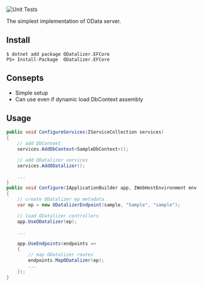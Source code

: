 ![Unit Tests](https://github.com/commerble/ODatalizer/workflows/test/badge.svg)

The simplest implementation of OData server.

## Install

    $ dotnet add package ODatalizer.EFCore
    PS> Install-Package  ODatalizer.EFCore


## Consepts

* Simple setup
* Can use even if dynamic load DbContext assembly

## Usage

```cs:Startup.cs
public void ConfigureServices(IServiceCollection services)
{
    // add DbContext
    services.AddDbContext<SampleDbContext>();

    // add ODatalizer services
    services.AddODatalizer();

    ...
}
public void Configure(IApplicationBuilder app, IWebHostEnvironment env, SampleDbContext sample)
{
    // create ODatalizer ep metadata
    var ep = new ODatalizerEndpoint(sample, "Sample", "sample");

    // load ODatalizer controllers
    app.UseODatalizer(ep);

    ...

    app.UseEndpoints(endpoints =>
    {
        // map ODatalizer routes
        endpoints.MapODatalizer(ep);
        ...
    });
}
```
